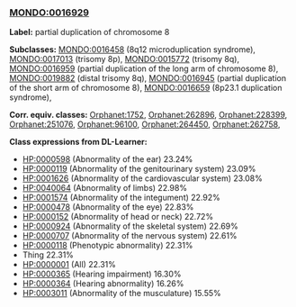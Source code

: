 
### [MONDO:0016929](http://purl.obolibrary.org/obo/MONDO_0016929)
**Label:** partial duplication of chromosome 8

**Subclasses:** [MONDO:0016458](http://purl.obolibrary.org/obo/MONDO_0016458) (8q12 microduplication syndrome), [MONDO:0017013](http://purl.obolibrary.org/obo/MONDO_0017013) (trisomy 8p), [MONDO:0015772](http://purl.obolibrary.org/obo/MONDO_0015772) (trisomy 8q), [MONDO:0016959](http://purl.obolibrary.org/obo/MONDO_0016959) (partial duplication of the long arm of chromosome 8), [MONDO:0019882](http://purl.obolibrary.org/obo/MONDO_0019882) (distal trisomy 8q), [MONDO:0016945](http://purl.obolibrary.org/obo/MONDO_0016945) (partial duplication of the short arm of chromosome 8), [MONDO:0016659](http://purl.obolibrary.org/obo/MONDO_0016659) (8p23.1 duplication syndrome), 

**Corr. equiv. classes:** [Orphanet:1752](http://www.orpha.net/ORDO/Orphanet_1752), [Orphanet:262896](http://www.orpha.net/ORDO/Orphanet_262896), [Orphanet:228399](http://www.orpha.net/ORDO/Orphanet_228399), [Orphanet:251076](http://www.orpha.net/ORDO/Orphanet_251076), [Orphanet:96100](http://www.orpha.net/ORDO/Orphanet_96100), [Orphanet:264450](http://www.orpha.net/ORDO/Orphanet_264450), [Orphanet:262758](http://www.orpha.net/ORDO/Orphanet_262758), 

**Class expressions from DL-Learner:**

- [HP:0000598](http://purl.obolibrary.org/obo/HP_0000598) (Abnormality of the ear) 23.24%
- [HP:0000119](http://purl.obolibrary.org/obo/HP_0000119) (Abnormality of the genitourinary system) 23.09%
- [HP:0001626](http://purl.obolibrary.org/obo/HP_0001626) (Abnormality of the cardiovascular system) 23.08%
- [HP:0040064](http://purl.obolibrary.org/obo/HP_0040064) (Abnormality of limbs) 22.98%
- [HP:0001574](http://purl.obolibrary.org/obo/HP_0001574) (Abnormality of the integument) 22.92%
- [HP:0000478](http://purl.obolibrary.org/obo/HP_0000478) (Abnormality of the eye) 22.83%
- [HP:0000152](http://purl.obolibrary.org/obo/HP_0000152) (Abnormality of head or neck) 22.72%
- [HP:0000924](http://purl.obolibrary.org/obo/HP_0000924) (Abnormality of the skeletal system) 22.69%
- [HP:0000707](http://purl.obolibrary.org/obo/HP_0000707) (Abnormality of the nervous system) 22.61%
- [HP:0000118](http://purl.obolibrary.org/obo/HP_0000118) (Phenotypic abnormality) 22.31%
- Thing 22.31%
- [HP:0000001](http://purl.obolibrary.org/obo/HP_0000001) (All) 22.31%
- [HP:0000365](http://purl.obolibrary.org/obo/HP_0000365) (Hearing impairment) 16.30%
- [HP:0000364](http://purl.obolibrary.org/obo/HP_0000364) (Hearing abnormality) 16.26%
- [HP:0003011](http://purl.obolibrary.org/obo/HP_0003011) (Abnormality of the musculature) 15.55%


